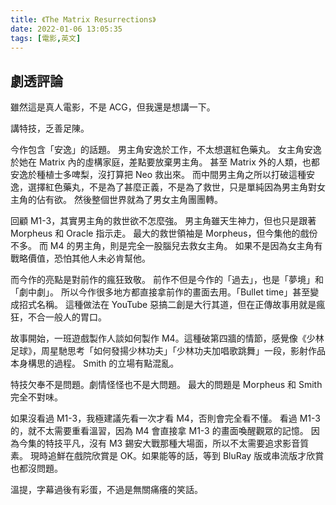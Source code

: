 ```yaml
---
title: 《The Matrix Resurrections》
date: 2022-01-06 13:05:35
tags: [電影,英文]
---
```

## 劇透評論

雖然這是真人電影，不是 ACG，但我還是想講一下。

講特技，乏善足陳。

今作包含「安逸」的話題。
男主角安逸於工作，不太想選紅色藥丸。
女主角安逸於她在 Matrix 內的虛構家庭，差點要放棄男主角。
甚至 Matrix 外的人類，也都安逸於種植士多啤梨，沒打算把 Neo 救出來。
而中間男主角之所以打破這種安逸，選擇紅色藥丸，不是為了甚麼正義，不是為了救世，只是單純因為男主角對女主角的佔有欲。
然後整個世界就為了男女主角團團轉。

回顧 M1-3，其實男主角的救世欲不怎麼強。
男主角雖天生神力，但也只是跟著 Morpheus 和 Oracle 指示走。
最大的救世領袖是 Morpheus，但今集他的戲份不多。
而 M4 的男主角，則是完全一股腦兒去救女主角。
如果不是因為女主角有戰略價值，恐怕其他人未必肯幫他。

而今作的亮點是對前作的瘋狂致敬。
前作不但是今作的「過去」，也是「夢境」和「劇中劇」。
所以今作很多地方都直接拿前作的畫面去用。「Bullet time」甚至變成招式名稱。
這種做法在 YouTube 惡搞二創是大行其道，但在正傳故事用就是瘋狂，不合一般人的胃口。

故事開始，一班遊戲製作人談如何製作 M4。這種破第四牆的情節，感覺像《少林足球》，周星馳思考「如何發揚少林功夫」「少林功夫加唱歌跳舞」一段，影射作品本身構思的過程。
Smith 的立場有點混亂。

特技欠奉不是問題。劇情怪怪也不是大問題。
最大的問題是 Morpheus 和 Smith 完全不對味。

如果沒看過 M1-3，我極建議先看一次才看 M4，否則會完全看不懂。
看過 M1-3 的，就不太需要重看溫習，因為 M4 會直接拿 M1-3 的畫面喚醒觀眾的記憶。
因為今集的特技平凡，沒有 M3 錫安大戰那種大場面，所以不太需要追求影音質素。
現時追鮮在戲院欣賞是 OK。如果能等的話，等到 BluRay 版或串流版才欣賞也都沒問題。

溫提，字幕過後有彩蛋，不過是無關痛癢的笑話。
